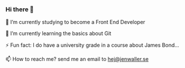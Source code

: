 ### Hi there 👋

🔭 I’m currently studying to become a Front End Developer

🌱 I’m currently learning the basics about Git

⚡ Fun fact: I do have a university grade in a course about James Bond...

📫 How to reach me? send me an email to hej@jenwaller.se

